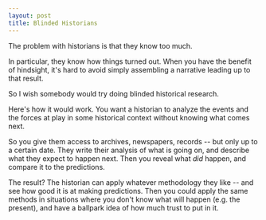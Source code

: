 ```yaml
---
layout: post
title: Blinded Historians
---
```




The problem with historians is that they know too much.

In particular, they know how things turned out. When you have the benefit of hindsight, it's hard to avoid simply assembling a narrative leading up to that result.

So I wish somebody would try doing blinded historical research.

Here's how it would work. You want a historian to analyze the events and the forces at play in some historical context without knowing what comes next.

So you give them access to archives, newspapers, records -- but only up to a certain date. They write their analysis of what is going on, and describe what they expect to happen next. Then you reveal what *did* happen, and compare it to the predictions.

The result? The historian can apply whatever methodology they like -- and see how good it is at making predictions. Then you could apply the same methods in situations where you don't know what will happen (e.g. the present), and have a ballpark idea of how much trust to put in it.
